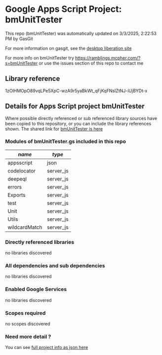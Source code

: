 # Google Apps Script Project: bmUnitTester
This repo (bmUnitTester) was automatically updated on 3/3/2025, 2:22:53 PM by GasGit

For more information on gasgit, see the [desktop liberation site](https://ramblings.mcpher.com/drive-sdk-and-github/migrategasgit/ "desktop liberation")

For more info on bmUnitTester try https://ramblings.mcpher.com/?s=bmUnitTester or use the issues section of this repo to contact me
## Library reference
1zOlHMOpO89vqLPe5XpC-wzA9r5yaBkWt_qFjKqFNsIZtNJ-iUjBYDt-x


## Details for Apps Script project bmUnitTester
Where possible directly referenced or sub referenced library sources have been copied to this repository, or you can include the library references shown. 
The shared link for [bmUnitTester is here](https://script.google.com/d/1zOlHMOpO89vqLPe5XpC-wzA9r5yaBkWt_qFjKqFNsIZtNJ-iUjBYDt-x/edit?usp=sharing "open in the GAS IDE")

### Modules of bmUnitTester.gs included in this repo
*name*|*type*
--- | --- 
appsscript| json
codelocator| server_js
deepeql| server_js
errors| server_js
Exports| server_js
test| server_js
Unit| server_js
Utils| server_js
wildcardMatch| server_js
### Directly referenced libraries
no libraries discovered
### All dependencies and sub dependencies
no libraries discovered
### Enabled Google Services
no libraries discovered
### Scopes required
no scopes discovered
### Need more detail ?
You can see [full project info as json here](info.json)
